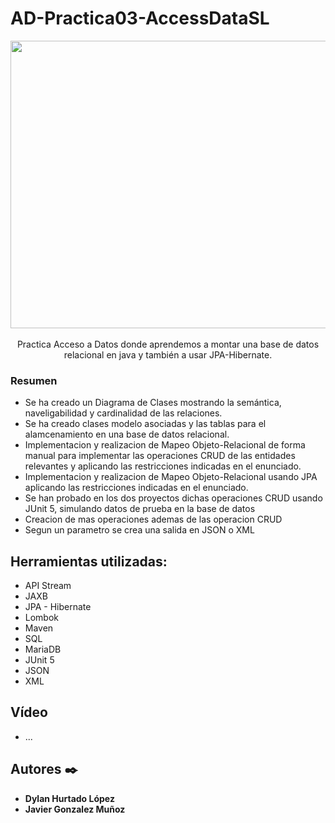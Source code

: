 # AD-Practica03-AccessDataSL
<p align="center"><image src="https://www.nutanix.com/content/dam/nutanix-cxo/thumbnails/database_thumb.jpg" width="750" height="460" /><br /><br />
Practica Acceso a Datos donde aprendemos a montar una base de datos relacional en java y también a usar JPA-Hibernate.

</p>

### Resumen 

* Se ha creado un Diagrama de Clases mostrando la semántica, naveligabilidad y cardinalidad de las relaciones.
* Se ha creado clases modelo asociadas y las tablas para el alamcenamiento en una base de datos relacional.
* Implementacion y realizacion de Mapeo Objeto-Relacional de forma manual para implementar las operaciones CRUD de las entidades relevantes y aplicando las restricciones indicadas en el enunciado.
* Implementacion y realizacion de Mapeo Objeto-Relacional usando JPA aplicando las restricciones indicadas en el enunciado.
* Se han probado en los dos proyectos dichas operaciones CRUD usando JUnit 5, simulando datos de prueba en la base de datos
* Creacion de mas operaciones ademas de las operacion CRUD
* Segun un parametro se crea una salida en JSON o XML

## Herramientas utilizadas: 

* API Stream
* JAXB
* JPA - Hibernate
* Lombok
* Maven
* SQL
* MariaDB
* JUnit 5
* JSON
* XML

## Vídeo  

* ...

## Autores ✒️

* **Dylan Hurtado López** 
* **Javier Gonzalez Muñoz** 
